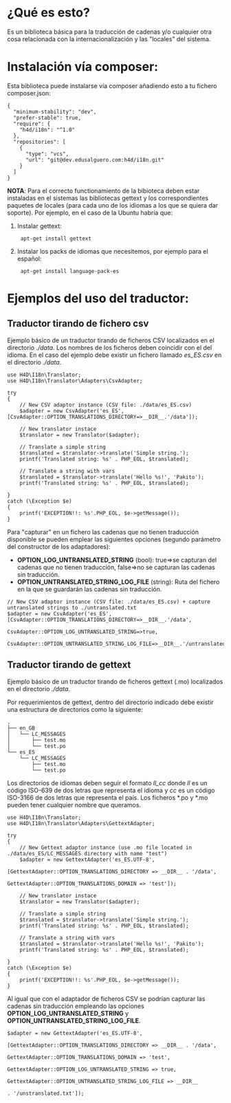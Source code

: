 # ¿Qué es esto?

Es un biblioteca básica para la traducción de cadenas y/o cualquier otra cosa relacionada con la internacionalización y las "locales" del sistema.

# Instalación vía composer:

Esta biblioteca puede instalarse vía composer añadiendo esto a tu fichero composer.json:

    {
      "minimum-stability": "dev",
      "prefer-stable": true,
      "require": {
        "h4d/i18n": "^1.0"
      },
      "repositories": [
        {
          "type": "vcs",
          "url": "git@dev.edusalguero.com:h4d/i18n.git"
        }
      ]
    }
    
__NOTA__: Para el correcto functionamiento de la bibioteca deben estar instaladas en el sistemas las bibliotecas gettext y los correspondientes paquetes de locales (para cada uno de los idiomas a los que se quiera dar soporte). Por ejemplo, en el caso de la Ubuntu habría que:

1. Instalar gettext: 
    
        apt-get install gettext

2. Instalar los packs de idiomas que necesitemos, por ejemplo para el español: 
        
        apt-get install language-pack-es

    
# Ejemplos del uso del traductor:

## Traductor tirando de fichero csv

Ejemplo básico de un traductor tirando de ficheros CSV localizados en el directorio _./data_. Los nombres de los ficheros deben coincidir con el del idioma. En el caso del ejemplo debe existir un fichero llamado _es_ES.csv_ en el directorio _./data_.

    use H4D\I18n\Translator;
    use H4D\I18n\Translator\Adapters\CsvAdapter;

    try
    {
        // New CSV adaptor instance (CSV file: ./data/es_ES.csv)
        $adapter = new CsvAdapter('es_ES', [CsvAdapter::OPTION_TRANSLATIONS_DIRECTORY=>__DIR__.'/data']);
    
        // New translator instace
        $translator = new Translator($adapter);
    
        // Translate a simple string
        $translated = $translator->translate('Simple string.');
        printf('Translated string: %s' . PHP_EOL, $translated);
    
        // Translate a string with vars
        $translated = $translator->translate('Hello %s!', 'Pakito');
        printf('Translated string: %s' . PHP_EOL, $translated);
    
    }
    catch (\Exception $e)
    {
        printf('EXCEPTION!!: %s'.PHP_EOL, $e->getMessage());
    }

Para "capturar" en un fichero las cadenas que no tienen traducción disponible se pueden emplear las siguientes opciones (segundo parámetro del constructor de los adaptadores):

- __OPTION_LOG_UNTRANSLATED_STRING__ (bool): true=>se capturan del cadenas que no tienen traducción, false=>no se capturan las cadenas sin traducción.
- __OPTION_UNTRANSLATED_STRING_LOG_FILE__ (string): Ruta del fichero en la que se guardarán las cadenas sin traducción.

```
// New CSV adaptor instance (CSV file: ./data/es_ES.csv) + capture untranslated strings to ./untranslated.txt
$adapter = new CsvAdapter('es_ES', [CsvAdapter::OPTION_TRANSLATIONS_DIRECTORY=>__DIR__.'/data',
                                    CsvAdapter::OPTION_LOG_UNTRANSLATED_STRING=>true,
                                    CsvAdapter::OPTION_UNTRANSLATED_STRING_LOG_FILE=>__DIR__.'/untranslated.txt']);
```

## Traductor tirando de gettext

Ejemplo básico de un traductor tirando de ficheros gettext (.mo) localizados en el directorio _./data_. 

Por requerimientos de gettext, dentro del directorio indicado debe existir una estructura de directorios como la siguiente:

    .
    ├── en_GB
    │   └── LC_MESSAGES
    │       ├── test.mo
    │       └── test.po
    └── es_ES
        └── LC_MESSAGES
            ├── test.mo
            └── test.po

Los directorios de idiomas deben seguir el formato _ll_cc_ donde _ll_ es un código ISO-639 de dos letras que representa el idioma y _cc_ es un código ISO-3166 de dos letras que representa el país. Los ficheros *.po y *.mo pueden tener cualquier nombre que queramos.
 

    use H4D\I18n\Translator;
    use H4D\I18n\Translator\Adapters\GettextAdapter;
    
    try
    {
        // New Gettext adaptor instance (use .mo file located in ./data/es_ES/LC_MESSAGES directory with name "test")
        $adapter = new GettextAdapter('es_ES.UTF-8',
                                      [GettextAdapter::OPTION_TRANSLATIONS_DIRECTORY => __DIR__ . '/data',
                                       GettextAdapter::OPTION_TRANSLATIONS_DOMAIN => 'test']);
    
        // New translator instace
        $translator = new Translator($adapter);
    
        // Translate a simple string
        $translated = $translator->translate('Simple string.');
        printf('Translated string: %s' . PHP_EOL, $translated);
    
        // Translate a string with vars
        $translated = $translator->translate('Hello %s!', 'Pakito');
        printf('Translated string: %s' . PHP_EOL, $translated);
    
    }
    catch (\Exception $e)
    {
        printf('EXCEPTION!!: %s'.PHP_EOL, $e->getMessage());
    }

Al igual que con el adaptador de ficheros CSV se podrían capturar las cadenas sin traducción empleando las opciones __OPTION_LOG_UNTRANSLATED_STRING__ y __OPTION_UNTRANSLATED_STRING_LOG_FILE__.

    $adapter = new GettextAdapter('es_ES.UTF-8',
                                  [GettextAdapter::OPTION_TRANSLATIONS_DIRECTORY => __DIR__ . '/data',
                                   GettextAdapter::OPTION_TRANSLATIONS_DOMAIN => 'test',
                                   GettextAdapter::OPTION_LOG_UNTRANSLATED_STRING => true,
                                   GettextAdapter::OPTION_UNTRANSLATED_STRING_LOG_FILE => __DIR__
                                                                                          . '/unstranslated.txt']);
